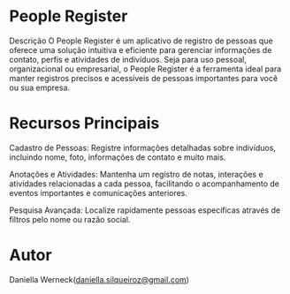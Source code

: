 # People Register
Descrição
O People Register é um aplicativo de registro de pessoas que oferece uma solução intuitiva e eficiente para gerenciar informações de contato, perfis e atividades de indivíduos. Seja para uso pessoal, organizacional ou empresarial, o People Register é a ferramenta ideal para manter registros precisos e acessíveis de pessoas importantes para você ou sua empresa.

# Recursos Principais
Cadastro de Pessoas: Registre informações detalhadas sobre indivíduos, incluindo nome, foto, informações de contato e muito mais.

Anotações e Atividades: Mantenha um registro de notas, interações e atividades relacionadas a cada pessoa, facilitando o acompanhamento de eventos importantes e comunicações anteriores.

Pesquisa Avançada: Localize rapidamente pessoas específicas através de filtros  pelo nome ou razão social.

# Autor
Daniella Werneck(daniella.silqueiroz@gmail.com)
